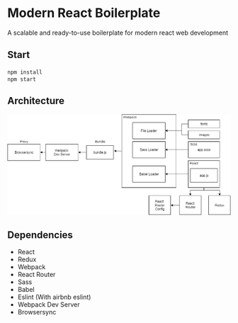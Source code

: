 # Modern React Boilerplate

A scalable and ready-to-use boilerplate for modern react web development

## Start

```
npm install
npm start
```


## Architecture
![](https://github.com/ivanhoe-dev/modern-react-boilerplate/blob/master/architecture.png?raw=true)

## Dependencies
- React
- Redux
- Webpack
- React Router
- Sass
- Babel
- Eslint (With airbnb eslint)
- Webpack Dev Server
- Browsersync
